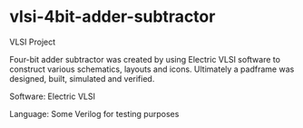 # vlsi-4bit-adder-subtractor
VLSI Project

Four-bit adder subtractor was created by using Electric VLSI software to construct various schematics, layouts and icons. Ultimately a padframe was designed, built, simulated and verified.

Software: Electric VLSI

Language: Some Verilog for testing purposes
